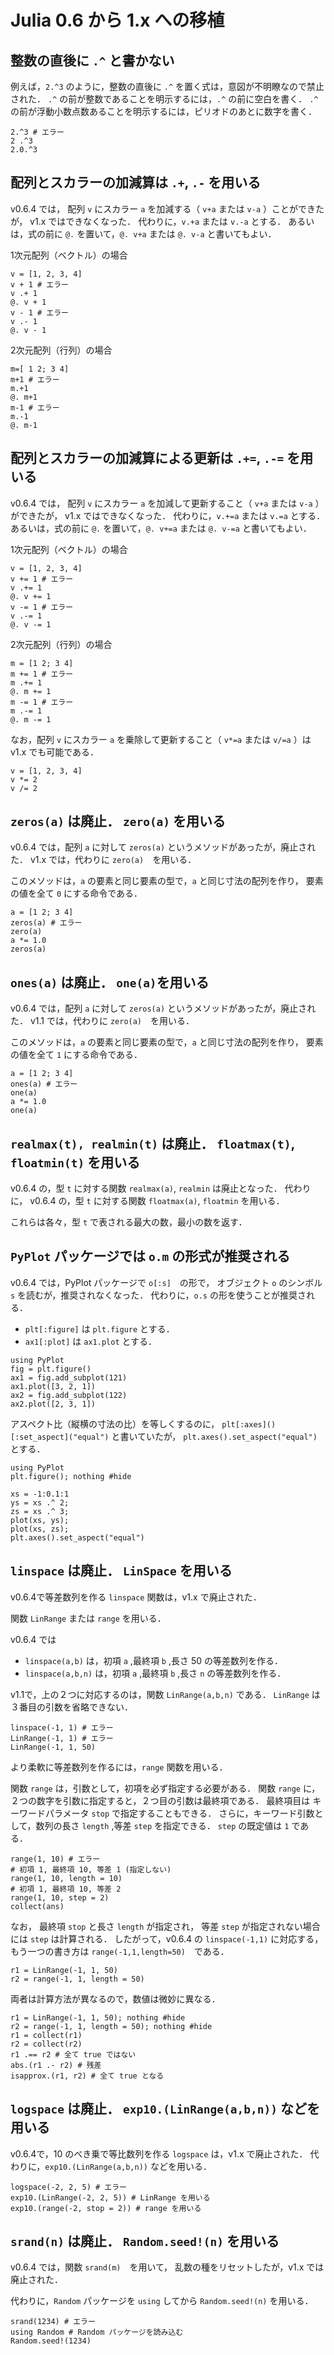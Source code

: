 # Julia 0.6 から 1.x への移植

## 整数の直後に `.^` と書かない

例えば，`2.^3` のように，整数の直後に `.^` を置く式は，意図が不明瞭なので禁止された．
`.^` の前が整数であることを明示するには，`.^` の前に空白を書く．
`.^` の前が浮動小数点数あることを明示するには，ピリオドのあとに数字を書く．

```@repl
2.^3 # エラー
2 .^3
2.0.^3
```

## 配列とスカラーの加減算は `.+`, `.-` を用いる

v0.6.4 では，
配列 `v` にスカラー `a` を加減する（ `v+a` または `v-a` ）ことができたが，
v1.x ではできなくなった．
代わりに，`v.+a` または `v.-a` とする．
あるいは，式の前に `@.` を置いて，`@. v+a` または `@. v-a` と書いてもよい．

1次元配列（ベクトル）の場合

```@repl
v = [1, 2, 3, 4]
v + 1 # エラー
v .+ 1
@. v + 1
v - 1 # エラー
v .- 1
@. v - 1
```

2次元配列（行列）の場合

```@repl
m=[ 1 2; 3 4]
m+1 # エラー
m.+1
@. m+1
m-1 # エラー
m.-1
@. m-1
```

## 配列とスカラーの加減算による更新は `.+=`, `.-=` を用いる

v0.6.4 では，
配列 `v` にスカラー `a` を加減して更新すること（ `v+a` または `v-a` ）ができたが，
v1.x ではできなくなった．
代わりに，`v.+=a` または `v.=a` とする．
あるいは，式の前に `@.` を置いて，`@. v+=a` または `@. v-=a` と書いてもよい．

1次元配列（ベクトル）の場合

```@repl
v = [1, 2, 3, 4]
v += 1 # エラー
v .+= 1
@. v += 1
v -= 1 # エラー
v .-= 1
@. v -= 1
```

2次元配列（行列）の場合

```@repl
m = [1 2; 3 4]
m += 1 # エラー
m .+= 1
@. m += 1
m -= 1 # エラー
m .-= 1
@. m -= 1
```


なお，配列 `v` にスカラー `a` を乗除して更新すること（ `v*=a` または `v/=a` ）は v1.x でも可能である．

```@repl
v = [1, 2, 3, 4]
v *= 2
v /= 2
```


## `zeros(a)` は廃止． `zero(a)` を用いる

v0.6.4 では，配列 `a` に対して `zeros(a)` というメソッドがあったが，廃止された．
v1.x では，代わりに `zero(a)`　を用いる．

このメソッドは，`a` の要素と同じ要素の型で，`a` と同じ寸法の配列を作り，
要素の値を全て `0` にする命令である．

```@repl
a = [1 2; 3 4]
zeros(a) # エラー
zero(a)
a *= 1.0
zeros(a)
```

## `ones(a)` は廃止． `one(a)`を用いる

v0.6.4 では，配列 `a` に対して `zeros(a)` というメソッドがあったが，廃止された．
v1.1 では，代わりに `zero(a)`　を用いる．

このメソッドは，`a` の要素と同じ要素の型で，`a` と同じ寸法の配列を作り，
要素の値を全て `1` にする命令である．

```@repl
a = [1 2; 3 4]
ones(a) # エラー
one(a)
a *= 1.0
one(a)
```

## `realmax(t), realmin(t)` は廃止． `floatmax(t)`, `floatmin(t)` を用いる

v0.6.4 の，型 `t` に対する関数 `realmax(a)`, `realmin` は廃止となった．
代わりに，
v0.6.4 の，型 `t` に対する関数 `floatmax(a)`, `floatmin` を用いる．

これらは各々，型 `t` で表される最大の数，最小の数を返す．


## `PyPlot` パッケージでは `o.m` の形式が推奨される

v0.6.4 では，PyPlot パッケージで `o[:s]`　の形で，
オブジェクト `o` のシンボル `s` を読むが，推奨されなくなった．
代わりに，`o.s` の形を使うことが推奨される．

* `plt[:figure]` は `plt.figure` とする．
* `ax1[:plot]` は `ax1.plot` とする．

```@repl
using PyPlot
fig = plt.figure()
ax1 = fig.add_subplot(121)
ax1.plot([3, 2, 1])
ax2 = fig.add_subplot(122)
ax2.plot([2, 3, 1])
```

アスペクト比（縦横の寸法の比）を等しくするのに，
`plt[:axes]()[:set_aspect]("equal")` と書いていたが，
`plt.axes().set_aspect("equal")` とする．

```@repl
using PyPlot
plt.figure(); nothing #hide

xs = -1:0.1:1
ys = xs .^ 2;
zs = xs .^ 3;
plot(xs, ys);
plot(xs, zs);
plt.axes().set_aspect("equal")
```

## `linspace` は廃止． `LinSpace` を用いる

v0.6.4で等差数列を作る `linspace` 関数は，v1.x で廃止された．

関数 `LinRange` または `range` を用いる．

v0.6.4 では
* `linspace(a,b)` は，初項 `a` ,最終項 `b` ,長さ 50 の等差数列を作る．
* `linspace(a,b,n)` は，初項 `a` ,最終項 `b` ,長さ `n` の等差数列を作る．

v1.1で，上の２つに対応するのは，関数 `LinRange(a,b,n)` である．
`LinRange` は３番目の引数を省略できない．

```@repl
linspace(-1, 1) # エラー
LinRange(-1, 1) # エラー
LinRange(-1, 1, 50)
```

より柔軟に等差数列を作るには，`range` 関数を用いる．

関数 `range` は，引数として，初項を必ず指定する必要がある．
関数 `range` に，２つの数字を引数に指定すると，２つ目の引数は最終項である．
最終項目は キーワードパラメータ `stop` で指定することもできる．
さらに，キーワード引数として，数列の長さ `length` ,等差 `step` を指定できる．
`step` の既定値は `1` である．

```@repl
range(1, 10) # エラー
# 初項 1, 最終項 10, 等差 1 (指定しない)
range(1, 10, length = 10)
# 初項 1, 最終項 10, 等差 2
range(1, 10, step = 2)
collect(ans)
```

なお，
最終項 `stop` と長さ `length` が指定され，
等差 `step` が指定されない場合には `step` は計算される．
したがって，v0.6.4 の `linspace(-1,1)` に対応する，もう一つの書き方は
`range(-1,1,length=50)`　である．

```@repl
r1 = LinRange(-1, 1, 50)
r2 = range(-1, 1, length = 50)
```

両者は計算方法が異なるので，数値は微妙に異なる．

```@repl
r1 = LinRange(-1, 1, 50); nothing #hide
r2 = range(-1, 1, length = 50); nothing #hide
r1 = collect(r1)
r2 = collect(r2)
r1 .== r2 # 全て true ではない
abs.(r1 .- r2) # 残差
isapprox.(r1, r2) # 全て true となる
```

## `logspace` は廃止． `exp10.(LinRange(a,b,n))` などを用いる

v0.6.4で，$10$ のべき乗で等比数列を作る `logspace` は，v1.x で廃止された．
代わりに，`exp10.(LinRange(a,b,n))` などを用いる．

```@repl
logspace(-2, 2, 5) # エラー
exp10.(LinRange(-2, 2, 5)) # LinRange を用いる
exp10.(range(-2, stop = 2)) # range を用いる
```


## `srand(n)` は廃止． `Random.seed!(n)` を用いる

v0.6.4 では，関数 `srand(m)`　を用いて，
乱数の種をリセットしたが，v1.x では廃止された．

代わりに，`Random` パッケージを `using` してから `Random.seed!(n)` を用いる．

```@repl
srand(1234) # エラー
using Random # Random パッケージを読み込む
Random.seed!(1234)
```
